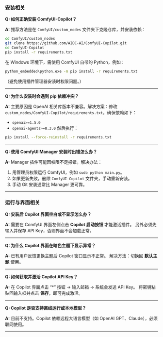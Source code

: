### 安装相关

**Q: 如何正确安装 ComfyUI-Copilot？**

**A:** 推荐方法是在 `ComfyUI/custom_nodes` 文件夹下克隆仓库，并安装依赖：

```bash
cd ComfyUI/custom_nodes
git clone https://github.com/AIDC-AI/ComfyUI-Copilot.git
cd ComfyUI-Copilot
pip install -r requirements.txt
```

在 Windows 环境下，需使用 ComfyUI 自带的 Python，例如：

```bash
python_embedded\python.exe -m pip install -r requirements.txt
```

（避免使用插件管理器安装时权限问题。）

---

**Q: 为什么安装时会遇到 pip 依赖冲突？**

**A:** 主要原因是 OpenAI 相关库版本不兼容。解决方案：修改
`custom_nodes/ComfyUI-Copilot/requirements.txt`，确保依赖如下：

* `openai>=1.5.0`
* `openai-agents>=0.3.0`
  然后执行：

```bash
pip install --force-reinstall -r requirements.txt
```

---

**Q: 使用 ComfyUI Manager 安装时出错怎么办？**

**A:** Manager 插件可能因权限不足报错。解决办法：

1. 用管理员权限运行 ComfyUI，例如 `sudo python main.py`。
2. 如果更新失败，删除 `ComfyUI-Copilot` 文件夹，手动重新安装。
3. 手动 Git 安装通常比 Manager 更可靠。

---

### 运行与界面相关

**Q: 安装后 Copilot 界面空白或不显示怎么办？**

**A:** 需要在 ComfyUI 界面左侧点击 **Copilot 启动按钮** 才能激活插件。
另外必须先输入并保存 API Key，否则界面不会加载正常。

---

**Q: 为什么 Copilot 界面在暗色主题下显示异常？**

**A:** 已有用户反馈更换主题后 Copilot 窗口显示不正常。
解决方法：切换回 **默认主题** 使用。

---

**Q: 如何获取并激活 Copilot API Key？**

**A:** 在 Copilot 界面点击 “*” 按钮 → 输入邮箱 → 系统会发送 API Key。
将密钥粘贴回输入框并点击 **保存**，即可完成激活。

---

**Q: Copilot 是否支持离线运行或本地模型？**

**A:** 目前不支持。Copilot 依赖远程大语言模型（如 OpenAI GPT、Claude），必须联网使用。

---